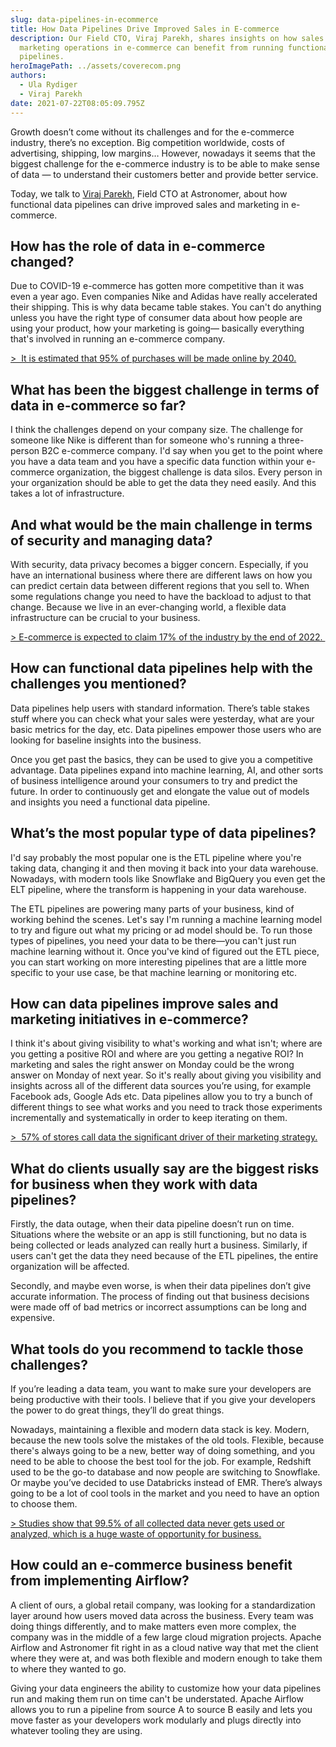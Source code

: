 ```yaml
---
slug: data-pipelines-in-ecommerce
title: How Data Pipelines Drive Improved Sales in E-commerce
description: Our Field CTO, Viraj Parekh, shares insights on how sales and
  marketing operations in e-commerce can benefit from running functional data
  pipelines.
heroImagePath: ../assets/coverecom.png
authors:
  - Ula Rydiger
  - Viraj Parekh
date: 2021-07-22T08:05:09.795Z
---
```

Growth doesn’t come without its challenges and for the e-commerce industry, there’s no exception. Big competition worldwide, costs of advertising, shipping, low margins… However, nowadays it seems that the biggest challenge for the e-commerce industry is to be able to make sense of data — to understand their customers better and provide better service. 

Today, we talk to [Viraj Parekh](mailto:viraj@astronomer.io), Field CTO at Astronomer, about how functional data pipelines can drive improved sales and marketing in e-commerce. 

## How has the role of data in e-commerce changed?

Due to COVID-19 e-commerce has gotten more competitive than it was even a year ago. Even companies Nike and Adidas have really accelerated their shipping. This is why data became table stakes. You can't do anything unless you have the right type of consumer data about how people are using your product, how your marketing is going— basically everything that's involved in running an e-commerce company.


<!-- markdown-link-check-disable -->
[\>  It is estimated that 95% of purchases will be made online by 2040.](https://www.nasdaq.com/articles/uk-online-shopping-and-e-commerce-statistics-2017-2017-03-14)
<!-- markdown-link-check-enable --> 


## What has been the biggest challenge in terms of data in e-commerce so far?

I think the challenges depend on your company size. The challenge for someone like Nike is different than for someone who's running a three-person B2C e-commerce company. I'd say when you get to the point where you have a data team and you have a specific data function within your e-commerce organization, the biggest challenge is data silos. Every person in your organization should be able to get the data they need easily. And this takes a lot of infrastructure.



## And what would be the main challenge in terms of security and managing data?

With security, data privacy becomes a bigger concern. Especially, if you have an international business where there are different laws on how you can predict certain data between different regions that you sell to. When some regulations change you need to have the backload to adjust to that change. Because we live in an ever-changing world, a flexible data infrastructure can be crucial to your business. 

[\> E-commerce is expected to claim 17% of the industry by the end of 2022. ](https://www.netsolutions.com/insights/ecommerce-business-challenges-and-solutions/)



## How can functional data pipelines help with the challenges you mentioned?

Data pipelines help users with standard information. There’s table stakes stuff where you can check what your sales were yesterday, what are your basic metrics for the day, etc. Data pipelines empower those users who are looking for baseline insights into the business.

Once you get past the basics, they can be used to give you a competitive advantage. Data pipelines expand into machine learning, AI, and other sorts of business intelligence around your consumers to try and predict the future. In order to continuously get and elongate the value out of models and insights you need a functional data pipeline.



## What’s the most popular type of data pipelines? 

I'd say probably the most popular one is the ETL pipeline where you're taking data, changing it and then moving it back into your data warehouse. Nowadays, with modern tools like Snowflake and BigQuery you even get the ELT pipeline, where the transform is happening in your data warehouse. 

The ETL pipelines are powering many parts of your business, kind of working behind the scenes. Let's say I'm running a machine learning model to try and figure out what my pricing or ad model should be. To run those types of pipelines, you need your data to be there—you can't just run machine learning without it. Once you've kind of figured out the ETL piece, you can start working on more interesting pipelines that are a little more specific to your use case, be that machine learning or monitoring etc.



## How can data pipelines improve sales and marketing initiatives in e-commerce?

I think it's about giving visibility to what's working and what isn't; where are you getting a positive ROI and where are you getting a negative ROI? In marketing and sales the right answer on Monday could be the wrong answer on Monday of next year. So it's really about giving you visibility and insights across all of the different data sources you’re using, for example Facebook ads, Google Ads etc. Data pipelines allow you to try a bunch of different things to see what works and you need to track those experiments incrementally and systematically in order to keep iterating on them.

[\>  57% of stores call data the significant driver of their marketing strategy.](https://blog.adverity.com/modern-ecommerce-businesses-growing-data)



## What do clients usually say are the biggest risks for business when they work with data pipelines?

Firstly, the data outage, when their data pipeline doesn’t run on time. Situations where the website or an app is still functioning, but no data is being collected or leads analyzed can really hurt a business. Similarly, if users can't get the data they need because of the ETL pipelines, the entire organization will be affected.

Secondly, and maybe even worse, is when their data pipelines don’t give accurate information. The process of finding out that business decisions were made off of bad metrics or incorrect assumptions can be long and expensive. 

## What tools do you recommend to tackle those challenges?  

If you’re leading a data team, you want to make sure your developers are being productive with their tools. I believe that if you give your developers the power to do great things, they’ll do great things. 

Nowadays, maintaining a flexible and modern data stack is key. Modern, because the new tools solve the mistakes of the old tools. Flexible, because there's always going to be a new, better way of doing something, and you need to be able to choose the best tool for the job. For example, Redshift used to be the go-to database and now people are switching to Snowflake. Or maybe you’ve decided to use Databricks instead of EMR. There’s always going to be a lot of cool tools in the market and you need to have an option to choose them.

[\> Studies show that 99.5% of all collected data never gets used or analyzed, which is a huge waste of opportunity for business.](https://hostingtribunal.com/blog/big-data-stats/#gref)

## How could an e-commerce business benefit from implementing Airflow?   

A client of ours, a global retail company, was looking for a standardization layer around how users moved data across the business. Every team was doing things differently, and to make matters even more complex, the company was in the middle of a few large cloud migration projects. Apache Airflow and Astronomer fit right in as a cloud native way that met the client where they were at, and was both flexible and modern enough to take them to where they wanted to go.

Giving your data engineers the ability to customize how your data pipelines run and making them run on time can't be understated. Apache Airflow allows you to run a pipeline from source A to source B easily and lets you move faster as your developers work modularly and plugs directly into whatever tooling they are using.
